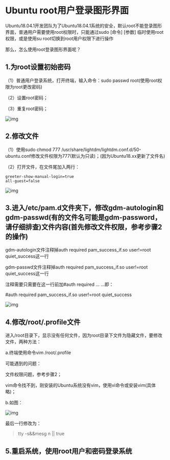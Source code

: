 # Ubuntu root用户登录图形界面

Ubuntu18.04.1开发团队为了Ubuntu18.04.1系统的安全，默认root不能登录图形界面，普通用户需要使用root权限时，只能通过sudo [命令]  [参数] 临时使用root权限，或是使用su root切换到root用户权限下进行操作

那么，怎么使用root登录图形界面呢？

## 1.为root设置初始密码

（1）普通用户登录系统，打开终端，输入命令：sudo passwd root(使用root权限为root更改密码)

（2）设置root密码；

（3）重复root密码；

![img](../../../#ImageAssets/20180730181436364.png)

## 2.修改文件 

（1）使用sudo chmod 777 /usr/share/lightdm/lightdm.conf.d/50-ubuntu.conf修改文件权限为777(默认为只读)；(因为Ubuntu18.xx更新了文件名)

（2）打开文件，在文件尾加入两行：

```shell
greeter-show-manual-login=true
all-guest=false
```

![img](../../../#ImageAssets/20180730181451949.png)

 

## 3.进入/etc/pam.d文件夹下，修改gdm-autologin和gdm-passwd(有的文件名可能是gdm-password，请仔细排查)文件内容(首先修改文件权限，参考步骤2的操作)

gdm-autologin文件注释掉auth required pam_success_if.so user!=root quiet_success这一行

gdm-passwd文件注释掉auth required pam_success_if.so user!=root quiet_success这一行

注释需要只需要在这一行前加#auth required ... ...即：

\#auth required pam_success_if.so user!=root quiet_success

![img](../../../#ImageAssets/20180730181707303.jfif)

## 4.修改/root/.profile文件

进入/root目录下，显示没有任何文件，因为root目录下文件为隐藏文件，要修改文件，两种方法：

a.终端使用命令vim /root/.profile

可能遇到的问题：

文件权限问题，参考步骤2；

vim命令找不到，刚安装的Ubuntu系统没有vim，使用vi命令或安装vim(具体略)；

b.如图：

![img](../../../#ImageAssets/20180730181510293.png)

最后一行修改为：

> tty -s&&mesg n || true

## 5.重启系统，使用root用户和密码登录系统